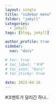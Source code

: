 ```yaml
---
layout: single
title: "sidebar menu"
folder: "jekyll"
categories:
  - jekyll
tags: [blog, jekyll]

author_profile: true
sidebar:
  nav: "docs"

# toc: true
# toc_label: "목록"
# toc_icon: "bars"
# toc_sticky: true

date: 2023-04-16
---
```


#코멘트가 달리긴 하나..
